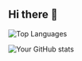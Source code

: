 ## Hi there 👋

![Top Languages](https://github-readme-stats.vercel.app/api/top-langs/?username=Psycho-Octopus&layout=compact&theme=dark)

![Your GitHub stats](https://github-readme-stats.vercel.app/api?username=Psycho-Octopus)
